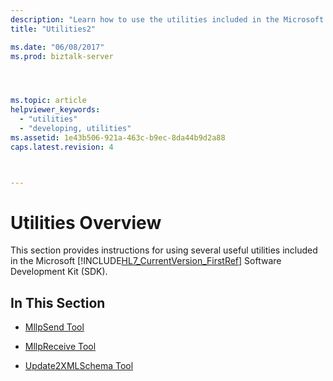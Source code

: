 ```yaml
---
description: "Learn how to use the utilities included in the Microsoft BizTalk Accelerator for HL7 (BTAHL7) Software Development Kit (SDK)."
title: "Utilities2"

ms.date: "06/08/2017"
ms.prod: biztalk-server




ms.topic: article
helpviewer_keywords: 
  - "utilities"
  - "developing, utilities"
ms.assetid: 1e43b506-921a-463c-b9ec-8da44b9d2a88
caps.latest.revision: 4



---
```

# Utilities Overview

This section provides instructions for using several useful utilities included in the Microsoft [!INCLUDE[HL7_CurrentVersion_FirstRef](../../includes/hl7-currentversion-firstref-md.md)] Software Development Kit (SDK).  
  
## In This Section  
  
- [MllpSend Tool](../../adapters-and-accelerators/accelerator-hl7/mllpsend-tool.md)  
  
- [MllpReceive Tool](../../adapters-and-accelerators/accelerator-hl7/mllpreceive-tool.md)  
  
- [Update2XMLSchema Tool](../../adapters-and-accelerators/accelerator-hl7/update2xmlschema-tool.md)
